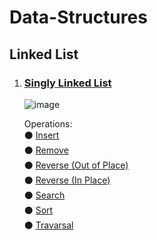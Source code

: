 # Data-Structures

## Linked List
  1. ### [Singly Linked List](https://github.com/ImtiajEmon/Data-Structures/blob/main/linked_list.py)
     ![image](https://github.com/ImtiajEmon/Data-Structures/assets/73237316/fed48cec-09b9-4ae4-b7f0-e5a96bc7420c)

     Operations: <br />
       ⚫ [Insert](https://github.com/ImtiajEmon/Data-Structures/blob/cff20586668956ed96158d8d0898e129a2fab2f6/linked_list.py#L26)  
       ⚫ [Remove](https://github.com/ImtiajEmon/Data-Structures/blob/cff20586668956ed96158d8d0898e129a2fab2f6/linked_list.py#L59)  
       ⚫ [Reverse (Out of Place)](https://github.com/ImtiajEmon/Data-Structures/blob/cff20586668956ed96158d8d0898e129a2fab2f6/linked_list.py#L89)  
       ⚫ [Reverse (In Place)](https://github.com/ImtiajEmon/Data-Structures/blob/cff20586668956ed96158d8d0898e129a2fab2f6/linked_list.py#L107)  
       ⚫ [Search](https://github.com/ImtiajEmon/Data-Structures/blob/cff20586668956ed96158d8d0898e129a2fab2f6/linked_list.py#L120)  
       ⚫ [Sort](https://github.com/ImtiajEmon/Data-Structures/blob/cff20586668956ed96158d8d0898e129a2fab2f6/linked_list.py#L133)  
       ⚫ [Travarsal](https://github.com/ImtiajEmon/Data-Structures/blob/cff20586668956ed96158d8d0898e129a2fab2f6/linked_list.py#L150)  
